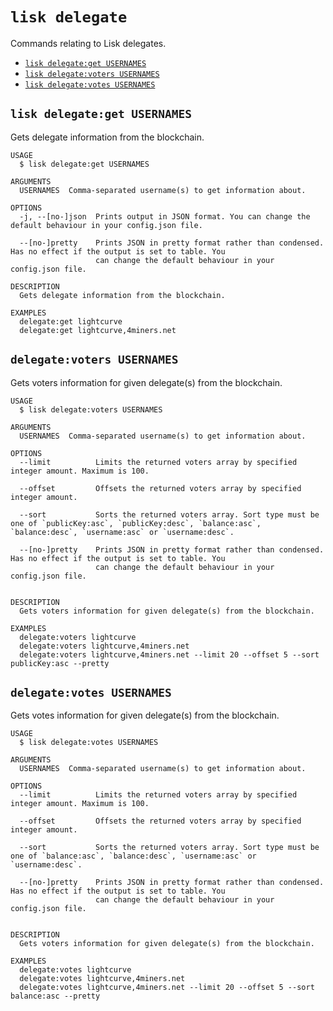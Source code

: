 # `lisk delegate`

Commands relating to Lisk delegates.

* [`lisk delegate:get USERNAMES`](#lisk-delegate-get-usernames)
* [`lisk delegate:voters USERNAMES`](#lisk-delegate-voters-usernames)
* [`lisk delegate:votes USERNAMES`](#lisk-delegate-votes-usernames)

## `lisk delegate:get USERNAMES`

Gets delegate information from the blockchain.

```
USAGE
  $ lisk delegate:get USERNAMES

ARGUMENTS
  USERNAMES  Comma-separated username(s) to get information about.

OPTIONS
  -j, --[no-]json  Prints output in JSON format. You can change the default behaviour in your config.json file.

  --[no-]pretty    Prints JSON in pretty format rather than condensed. Has no effect if the output is set to table. You
                   can change the default behaviour in your config.json file.

DESCRIPTION
  Gets delegate information from the blockchain.

EXAMPLES
  delegate:get lightcurve
  delegate:get lightcurve,4miners.net
```

## `delegate:voters USERNAMES`

Gets voters information for given delegate(s) from the blockchain.

```
USAGE
  $ lisk delegate:voters USERNAMES

ARGUMENTS
  USERNAMES  Comma-separated username(s) to get information about.

OPTIONS
  --limit          Limits the returned voters array by specified integer amount. Maximum is 100.

  --offset         Offsets the returned voters array by specified integer amount.

  --sort           Sorts the returned voters array. Sort type must be one of `publicKey:asc`, `publicKey:desc`, `balance:asc`, `balance:desc`, `username:asc` or `username:desc`.

  --[no-]pretty    Prints JSON in pretty format rather than condensed. Has no effect if the output is set to table. You
                   can change the default behaviour in your config.json file.


DESCRIPTION
  Gets voters information for given delegate(s) from the blockchain.

EXAMPLES
  delegate:voters lightcurve
  delegate:voters lightcurve,4miners.net
  delegate:voters lightcurve,4miners.net --limit 20 --offset 5 --sort publicKey:asc --pretty
```

## `delegate:votes USERNAMES`

Gets votes information for given delegate(s) from the blockchain.

```
USAGE
  $ lisk delegate:votes USERNAMES

ARGUMENTS
  USERNAMES  Comma-separated username(s) to get information about.

OPTIONS
  --limit          Limits the returned voters array by specified integer amount. Maximum is 100.

  --offset         Offsets the returned voters array by specified integer amount.

  --sort           Sorts the returned voters array. Sort type must be one of `balance:asc`, `balance:desc`, `username:asc` or `username:desc`.

  --[no-]pretty    Prints JSON in pretty format rather than condensed. Has no effect if the output is set to table. You
                   can change the default behaviour in your config.json file.


DESCRIPTION
  Gets voters information for given delegate(s) from the blockchain.

EXAMPLES
  delegate:votes lightcurve
  delegate:votes lightcurve,4miners.net
  delegate:votes lightcurve,4miners.net --limit 20 --offset 5 --sort balance:asc --pretty
```
